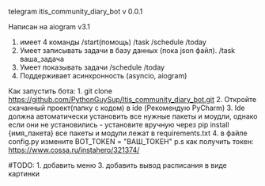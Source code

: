 telegram itis_community_diary_bot v 0.0.1

Написан на aiogram v3.1

1. имеет 4 команды /start(помощь) /task /schedule /today
2. Умеет записывать задачи в базу данных (пока json файл).
    /task
    ваша_задача
3. Умеет показывать задачи 
    /schedule
    /today
4. Поддерживает асинхронность (asyncio, aiogram)

Как запустить бота:
    1. git clone https://github.com/PythonGuySup/Itis_community_diary_bot.git
    2. Откройте скачанный проект(папку с кодом) в ide (Рекомендую PyCharm)
    3. Ide должна автоматически установить все нужные пакеты и моудли, однако
        если они не установились - установите вручную через pip install {имя_пакета}
        все пакеты и модули лежат в requirements.txt
    4. в файле config.py измените BOT_TOKEN = "ВАШ_ТОКЕН"
        p.s как получить токен: https://www.cossa.ru/instahero/321374/


#TODO:
    1. добавить меню
    3. добавить вывод расписания в виде картинки
